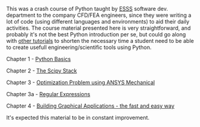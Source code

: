 This was a crash course of Python taught by [ESSS](www.esss.com.br) software dev. department to the company CFD/FEA engineers, since they were writing a lot of code (using different languages and environments) to aid their daily activities. The course material presented here is very straightforward, and probably it's not the best Python introduction per se, but could go along with [other tutorials](https://wiki.python.org/moin/BeginnersGuide/Programmers) to shorten the necessary time a student need to be able to create usefull engineering/scientific tools using Python.

Chapter 1 - [Python Basics](http://nbviewer.ipython.org/github/itghisi/py4eng-course/blob/master/notebooks/1.%20Python%20Basics.ipynb)

Chapter 2 - [The Scipy Stack](http://nbviewer.ipython.org/github/itghisi/py4eng-course/blob/master/notebooks/2.%20The%20Scipy%20stack.ipynb)

Chapter 3 - [Optimization Problem using ANSYS Mechanical](http://nbviewer.ipython.org/github/itghisi/py4eng-course/blob/master/notebooks/3.%20Optimization%20problem%20using%20ANSYS%20Mechanical.ipynb)

Chapter 3a - [Regular Expressions](http://nbviewer.ipython.org/github/itghisi/py4eng-course/blob/master/notebooks/3c.%20Regular%20Expressions.ipynb)

Chapter 4 - [Building Graphical Applications - the fast and easy way](http://nbviewer.ipython.org/github/itghisi/py4eng-course/blob/master/notebooks/4.%20Building%20graphical%20applications%20-%20the%20fast%20and%20easy%20way.ipynb)

It's expected this material to be in constant improvement.